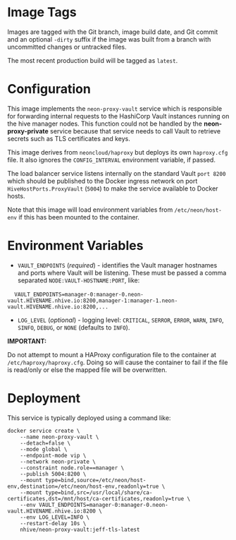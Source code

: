 # Image Tags

Images are tagged with the Git branch, image build date, and Git commit and an optional `-dirty` suffix if the image was built from a branch with uncommitted changes or untracked files.

The most recent production build will be tagged as `latest`.

# Configuration

This image implements the `neon-proxy-vault` service which is responsible for forwarding internal requests to the HashiCorp Vault instances running on the hive manager nodes.  This function could not be handled by the **neon-proxy-private** service because that service needs to call Vault to retrieve secrets such as TLS certificates and keys. 

This image derives from `neoncloud/haproxy` but deploys its own `haproxy.cfg` file.  It also ignores the `CONFIG_INTERVAL` environment variable, if passed.

The load balancer service listens internally on the standard Vault `port 8200` which should be published to the Docker ingress network on port `HiveHostPorts.ProxyVault` (`5004`) to make the service available to Docker hosts.

Note that this image will load environment variables from `/etc/neon/host-env` if this has been mounted to the container.

# Environment Variables

* `VAULT_ENDPOINTS` (*required*) - identifies the Vault manager hostnames and ports where Vault will be listening.  These must be passed a comma separated `NODE:VAULT-HOSTNAME:PORT`, like:

&nbsp;&nbsp;&nbsp;&nbsp;`VAULT_ENDPOINTS=manager-0:manager-0.neon-vault.HIVENAME.nhive.io:8200,manager-1:manager-1.neon-vault.HIVENAME.nhive.io:8200,...`

* `LOG_LEVEL` (*optional*) - logging level: `CRITICAL`, `SERROR`, `ERROR`, `WARN`, `INFO`, `SINFO`, `DEBUG`, or `NONE` (defaults to `INFO`).

**IMPORTANT:** 

Do not attempt to mount a HAProxy configuration file to the container at `/etc/haproxy/haproxy.cfg`.  Doing so will cause the container to fail if the file is read/only or else the mapped file will be overwritten.

# Deployment

This service is typically deployed using a command like:

```
docker service create \
    --name neon-proxy-vault \
    --detach=false \
    --mode global \
    --endpoint-mode vip \
    --network neon-private \
    --constraint node.role==manager \
    --publish 5004:8200 \
    --mount type=bind,source=/etc/neon/host-env,destination=/etc/neon/host-env,readonly=true \
    --mount type=bind,src=/usr/local/share/ca-certificates,dst=/mnt/host/ca-certificates,readonly=true \
    --env VAULT_ENDPOINTS=manager-0:manager-0.neon-vault.HIVENAME.nhive.io:8200 \
    --env LOG_LEVEL=INFO \
    --restart-delay 10s \
    nhive/neon-proxy-vault:jeff-tls-latest
```

